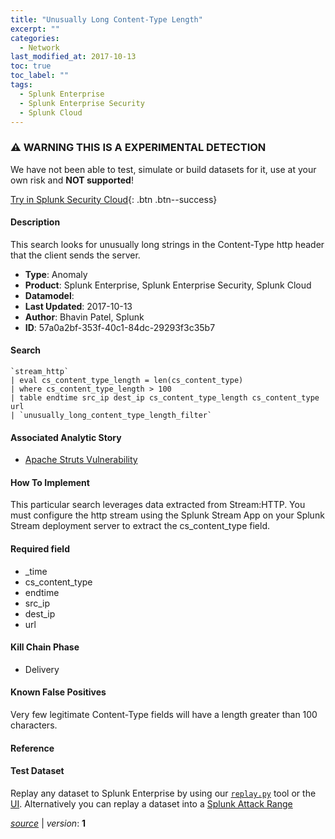 ```yaml
---
title: "Unusually Long Content-Type Length"
excerpt: ""
categories:
  - Network
last_modified_at: 2017-10-13
toc: true
toc_label: ""
tags:
  - Splunk Enterprise
  - Splunk Enterprise Security
  - Splunk Cloud
---
```


### ⚠️ WARNING THIS IS A EXPERIMENTAL DETECTION
We have not been able to test, simulate or build datasets for it, use at your own risk and **NOT supported**!


[Try in Splunk Security Cloud](https://www.splunk.com/en_us/cyber-security.html){: .btn .btn--success}

#### Description

This search looks for unusually long strings in the Content-Type http header that the client sends the server.

- **Type**: Anomaly
- **Product**: Splunk Enterprise, Splunk Enterprise Security, Splunk Cloud
- **Datamodel**: 
- **Last Updated**: 2017-10-13
- **Author**: Bhavin Patel, Splunk
- **ID**: 57a0a2bf-353f-40c1-84dc-29293f3c35b7

#### Search

```
`stream_http` 
| eval cs_content_type_length = len(cs_content_type) 
| where cs_content_type_length > 100 
| table endtime src_ip dest_ip cs_content_type_length cs_content_type url 
| `unusually_long_content_type_length_filter`
```

#### Associated Analytic Story
* [Apache Struts Vulnerability](/stories/apache_struts_vulnerability)


#### How To Implement
This particular search leverages data extracted from Stream:HTTP. You must configure the http stream using the Splunk Stream App on your Splunk Stream deployment server to extract the cs_content_type field.

#### Required field
* _time
* cs_content_type
* endtime
* src_ip
* dest_ip
* url


#### Kill Chain Phase
* Delivery


#### Known False Positives
Very few legitimate Content-Type fields will have a length greater than 100 characters.





#### Reference


#### Test Dataset
Replay any dataset to Splunk Enterprise by using our [`replay.py`](https://github.com/splunk/attack_data#using-replaypy) tool or the [UI](https://github.com/splunk/attack_data#using-ui).
Alternatively you can replay a dataset into a [Splunk Attack Range](https://github.com/splunk/attack_range#replay-dumps-into-attack-range-splunk-server)




[*source*](https://github.com/splunk/security_content/tree/develop/detections/experimental/network/unusually_long_content-type_length.yml) \| *version*: **1**